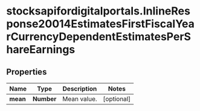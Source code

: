 # stocksapifordigitalportals.InlineResponse20014EstimatesFirstFiscalYearCurrencyDependentEstimatesPerShareEarnings

## Properties

Name | Type | Description | Notes
------------ | ------------- | ------------- | -------------
**mean** | **Number** | Mean value. | [optional] 


